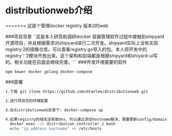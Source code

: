 
# distributionweb介绍
=======
这是个管理docker registry 版本2的web

###项目背景
``这是本人研究和调研docker 容器管理软件过程中接触到shipyard开源项目，并且根据需求对shipyard进行二次开发。shipyard实际上没有实现registry:2的镜像仓库，可以查看registry.go导入的包。本人将开发中的registry：2模块开放出来。这个架构和前端都是根据shipyard和shiyard-ui写的。相关功能在后面会继续完善。```
###开发环境需要的软件

```npm bower docker golang docker-compose```

###部署
```bash
1.下载 git clone https://github.com/mtanlee/distributionweb.git

2.进行项目包的环境配置

3.在distributionweb目录下: docker-compose up 

4.如果registry的域名没有做dns，可以通过添加hostname解决，需要更新config/domain.crt，使用你的registry的domain.crt
  docker exec -it distribution_controller_1 bash 
  echo "ip_address hostname" >> /etc/hosts
```
